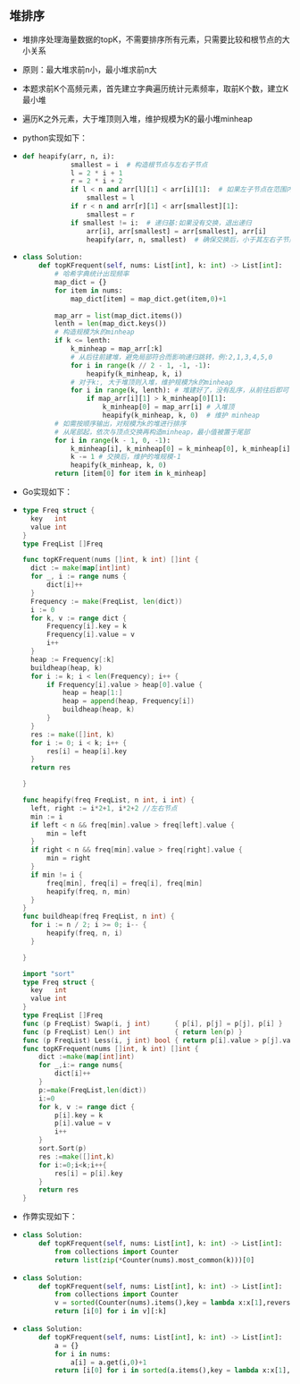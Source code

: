 ## 堆排序

- 堆排序处理海量数据的topK，不需要排序所有元素，只需要比较和根节点的大小关系

- 原则：最大堆求前n小，最小堆求前n大

- 本题求前K个高频元素，首先建立字典遍历统计元素频率，取前K个数，建立K最小堆

- 遍历K之外元素，大于堆顶则入堆，维护规模为K的最小堆minheap

- python实现如下：

- ```python
  def heapify(arr, n, i):
              smallest = i  # 构造根节点与左右子节点
              l = 2 * i + 1
              r = 2 * i + 2
              if l < n and arr[l][1] < arr[i][1]:  # 如果左子节点在范围内且小于父节点
                  smallest = l
              if r < n and arr[r][1] < arr[smallest][1]:
                  smallest = r
              if smallest != i:  # 递归基:如果没有交换，退出递归
                  arr[i], arr[smallest] = arr[smallest], arr[i]
                  heapify(arr, n, smallest)  # 确保交换后，小于其左右子节点
  ```

- ```python
  class Solution:
      def topKFrequent(self, nums: List[int], k: int) -> List[int]: 
          # 哈希字典统计出现频率
          map_dict = {}
          for item in nums:
              map_dict[item] = map_dict.get(item,0)+1
              
          map_arr = list(map_dict.items())
          lenth = len(map_dict.keys())
          # 构造规模为k的minheap
          if k <= lenth:
              k_minheap = map_arr[:k]
              # 从后往前建堆，避免局部符合而影响递归跳转，例:2,1,3,4,5,0
              for i in range(k // 2 - 1, -1, -1): 
                  heapify(k_minheap, k, i)
              # 对于k:, 大于堆顶则入堆，维护规模为k的minheap
              for i in range(k, lenth): # 堆建好了，没有乱序，从前往后即可
                  if map_arr[i][1] > k_minheap[0][1]:
                      k_minheap[0] = map_arr[i] # 入堆顶
                      heapify(k_minheap, k, 0)  # 维护 minheap
          # 如需按顺序输出，对规模为k的堆进行排序
          # 从尾部起，依次与顶点交换再构造minheap，最小值被置于尾部
          for i in range(k - 1, 0, -1):
              k_minheap[i], k_minheap[0] = k_minheap[0], k_minheap[i]
              k -= 1 # 交换后，维护的堆规模-1
              heapify(k_minheap, k, 0)
          return [item[0] for item in k_minheap]
  ```

- Go实现如下：

- ```go
  type Freq struct {
  	key   int
  	value int
  }
  type FreqList []Freq
  
  func topKFrequent(nums []int, k int) []int {
  	dict := make(map[int]int)
  	for _, i := range nums {
  		dict[i]++
  	}
  	Frequency := make(FreqList, len(dict))
  	i := 0
  	for k, v := range dict {
  		Frequency[i].key = k
  		Frequency[i].value = v
		i++
  	}
  	heap := Frequency[:k]
  	buildheap(heap, k)
  	for i := k; i < len(Frequency); i++ {
  		if Frequency[i].value > heap[0].value {
  			heap = heap[1:]
  			heap = append(heap, Frequency[i])
  			buildheap(heap, k)
  		}
  	}
  	res := make([]int, k)
  	for i := 0; i < k; i++ {
  		res[i] = heap[i].key
  	}
  	return res
  
  }
  
  func heapify(freq FreqList, n int, i int) {
  	left, right := i*2+1, i*2+2 //左右节点
  	min := i
  	if left < n && freq[min].value > freq[left].value {
  		min = left
  	}
  	if right < n && freq[min].value > freq[right].value {
  		min = right
  	}
  	if min != i {
  		freq[min], freq[i] = freq[i], freq[min]
  		heapify(freq, n, min)
  	}
  }
  func buildheap(freq FreqList, n int) {
  	for i := n / 2; i >= 0; i-- {
  		heapify(freq, n, i)
  	}
  
  }
  ```
  
  ```go
  import "sort"
  type Freq struct {
  	key   int
  	value int
  }
  type FreqList []Freq
  func (p FreqList) Swap(i, j int)      { p[i], p[j] = p[j], p[i] }
  func (p FreqList) Len() int           { return len(p) }
  func (p FreqList) Less(i, j int) bool { return p[i].value > p[j].value }
  func topKFrequent(nums []int, k int) []int {
      dict :=make(map[int]int)
      for _,i:= range nums{
          dict[i]++
      }
      p:=make(FreqList,len(dict))
      i:=0
      for k, v := range dict {
          p[i].key = k
          p[i].value = v
          i++
      }
      sort.Sort(p)
      res :=make([]int,k)
      for i:=0;i<k;i++{
          res[i] = p[i].key
      }
      return res
  }
  
  ```
  
  
  
- 作弊实现如下：

- ```python
  class Solution:
      def topKFrequent(self, nums: List[int], k: int) -> List[int]:
          from collections import Counter
          return list(zip(*Counter(nums).most_common(k)))[0]
  ```

- ```python
  class Solution:
      def topKFrequent(self, nums: List[int], k: int) -> List[int]:
          from collections import Counter
          v = sorted(Counter(nums).items(),key = lambda x:x[1],reverse = True)
          return [i[0] for i in v][:k]
  ```

- ```python
  class Solution:
      def topKFrequent(self, nums: List[int], k: int) -> List[int]:
          a = {}
          for i in nums:
              a[i] = a.get(i,0)+1
          return [i[0] for i in sorted(a.items(),key = lambda x:x[1],reverse = True)][:k]
  ```